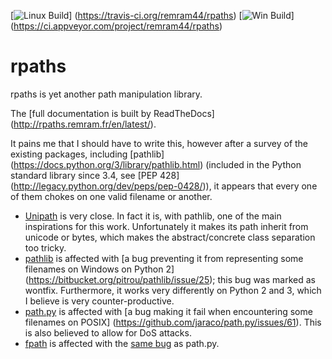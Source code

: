 [![Linux Build](https://travis-ci.org/remram44/rpaths.svg?branch=master)]
(https://travis-ci.org/remram44/rpaths)
[![Win Build](https://ci.appveyor.com/api/projects/status/s7efr8aoqkyp69t0)]
(https://ci.appveyor.com/project/remram44/rpaths)

rpaths
======

rpaths is yet another path manipulation library.

The [full documentation is built by ReadTheDocs]
(http://rpaths.remram.fr/en/latest/).

It pains me that I should have to write this, however after a survey of the
existing packages, including [pathlib]
(https://docs.python.org/3/library/pathlib.html) (included in the Python
standard library since 3.4, see [PEP 428]
(http://legacy.python.org/dev/peps/pep-0428/)), it appears that every one of
them chokes on one valid filename or another.

* [Unipath](https://github.com/mikeorr/Unipath) is very close. In fact it is,
with pathlib, one of the main inspirations for this work. Unfortunately it
makes its path inherit from unicode or bytes, which makes the abstract/concrete
class separation too tricky.
* [pathlib](https://bitbucket.org/pitrou/pathlib/) is affected with
[a bug preventing it from representing some filenames on Windows on Python 2]
(https://bitbucket.org/pitrou/pathlib/issue/25); this bug was marked as
wontfix. Furthermore, it works very differently on Python 2 and 3, which I
believe is very counter-productive.
* [path.py](https://github.com/jaraco/path.py) is affected with [a bug making
it fail when encountering some filenames on POSIX]
(https://github.com/jaraco/path.py/issues/61). This is also believed to allow
for DoS attacks.
* [fpath](https://github.com/wackywendell/fpath) is affected with the
[same bug](https://github.com/wackywendell/fpath/issues/5) as path.py.
